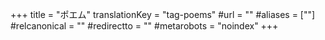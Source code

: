 +++
title = "ポエム"
translationKey = "tag-poems"
#url = ""
#aliases = [""]
#relcanonical = ""
#redirectto = ""
#metarobots = "noindex"
+++
